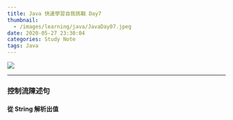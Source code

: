 ```yaml
---
title: Java 快速學習自我挑戰 Day7
thumbnail:
  - /images/learning/java/JavaDay07.jpeg
date: 2020-05-27 23:30:04
categories: Study Note
tags: Java
---
```

<img src="/images/learning/java/JavaDay07.jpeg">

***
### 控制流陳述句
#### 從 String 解析出值





